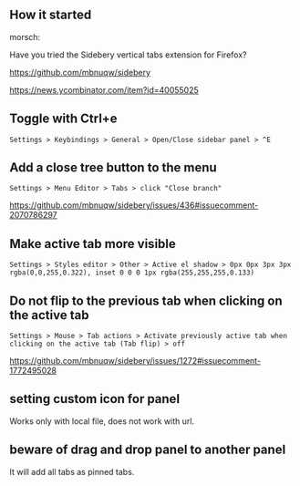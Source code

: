 ## How it started

morsch:

Have you tried the Sidebery vertical tabs extension for Firefox?

https://github.com/mbnuqw/sidebery

https://news.ycombinator.com/item?id=40055025

## Toggle with Ctrl+e

`Settings > Keybindings > General > Open/Close sidebar panel > ^E`

## Add a close tree button to the menu

`Settings > Menu Editor > Tabs > click "Close branch"`

https://github.com/mbnuqw/sidebery/issues/436#issuecomment-2070786297

## Make active tab more visible

`Settings > Styles editor > Other > Active el shadow > 0px 0px 3px 3px rgba(0,0,255,0.322), inset 0 0 0 1px rgba(255,255,255,0.133)`

## Do not flip to the previous tab when clicking on the active tab

`Settings > Mouse > Tab actions > Activate previously active tab when clicking on the active tab (Tab flip) > off`

https://github.com/mbnuqw/sidebery/issues/1272#issuecomment-1772495028

## setting custom icon for panel

Works only with local file, does not work with url.

## beware of drag and drop panel to another panel

It will add all tabs as pinned tabs.

